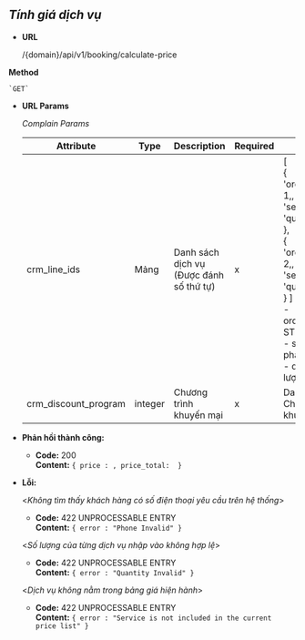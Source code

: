 ***Tính giá dịch vụ***
----
* **URL**

    /{domain}/api/v1/booking/calculate-price
    
 **Method**

    `GET`
* **URL Params**
  
  *Complain Params*
  
  | Attribute| Type  | Description  |  Required | Note |
  |---|---|---|---|---|
  | crm_line_ids| Mảng  | Danh sách dịch vụ (Được đánh số thứ tự) | x | [ <br/> { <br/> 'ordinal_numbers': 1,,<br/> 'service_id': id, <br/> 'quantity': Int, <br/> }, <br/> { <br/> 'ordinal_numbers': 2,,<br/> 'service_id': id, <br/> 'quantity': Int, <br/> } ] <br/> - ordinal_numbers: STT <br/> - service_id: Sản phẩm <br/>- quantity: Số lượng <br/>   |
  | crm_discount_program| integer  | Chương trình khuyến mại | x | Danh sách Chương trình khuyến mại |

* **Phản hồi thành công:**

  * **Code:** 200 <br />
    **Content:** `{ price : ,
    price_total: 
    }`
 
* **Lỗi:**
    
  <_Không tìm thấy khách hàng có số điện thoại yêu cầu trên hệ thống_>

  * **Code:** 422 UNPROCESSABLE ENTRY <br />
    **Content:** `{ error : "Phone Invalid" }`
  
  <_Số lượng của từng dịch vụ nhập vào không hợp lệ_>

  * **Code:** 422 UNPROCESSABLE ENTRY <br />
    **Content:** `{ error : "Quantity Invalid" }`

  <_Dịch vụ không nằm trong bảng giá hiện hành_>

  * **Code:** 422 UNPROCESSABLE ENTRY <br />
    **Content:** `{ error : "Service is not included in the current price list" }`

